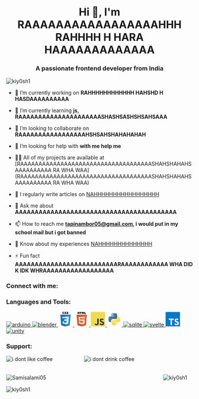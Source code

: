 <h1 align="center">Hi 👋, I'm RAAAAAAAAAAAAAAAAAHHH RAHHHH H HARA HAAAAAAAAAAAAA</h1>
<h3 align="center">A passionate frontend developer from India</h3>

<p align="left"> <img src="https://komarev.com/ghpvc/?username=kiy0sh1&label=Profile%20views&color=0e75b6&style=flat" alt="kiy0sh1" /> </p>

- 🔭 I’m currently working on **RAHHHHHHHHHHHH HAHSHD H HASDAAAAAAAAAA**

- 🌱 I’m currently learning **js, RAAAAAAAAAAAAAAAAAAAAASHASHSASHSHSAHSAAA**

- 👯 I’m looking to collaborate on **RAAAAAAAAAAAAAAAAAHSHSAHSHAHAHAHAH**

- 🤝 I’m looking for help with **with me help me**

- 👨‍💻 All of my projects are available at [RAAAAAAAAAAAAAAAAAAAAAAAAAAAAAAAAAAAASHAHSHAHAHSAAAAAAAAAA RA WHA WAA](RAAAAAAAAAAAAAAAAAAAAAAAAAAAAAAAAAAAASHAHSHAHAHSAAAAAAAAAA RA WHA WAA)

- 📝 I regularly write articles on [NAHHHHHHHHHHHHHHHHH](NAHHHHHHHHHHHHHHHHH)

- 💬 Ask me about **AAAAAAAAAAAAAAAAAAAAAAAAAAAAAAAAAAAAAAAAA**

- 📫 How to reach me **tapinambor05@gmail.com, i would put in my school mail but i got banned**

- 📄 Know about my experiences [NAHHHHHHHHHHHHHH](NAHHHHHHHHHHHHHH)

- ⚡ Fun fact **AAAAAAAAAAAAAAAAAAAAAAAAAARAAAAAAAAAAAA WHA DID K IDK WHRAAAAAAAAAAAAAAAAAA**

<h3 align="left">Connect with me:</h3>
<p align="left">
</p>

<h3 align="left">Languages and Tools:</h3>
<p align="left"> <a href="https://www.arduino.cc/" target="_blank" rel="noreferrer"> <img src="https://cdn.worldvectorlogo.com/logos/arduino-1.svg" alt="arduino" width="40" height="40"/> </a> <a href="https://www.blender.org/" target="_blank" rel="noreferrer"> <img src="https://download.blender.org/branding/community/blender_community_badge_white.svg" alt="blender" width="40" height="40"/> </a> <a href="https://www.w3schools.com/css/" target="_blank" rel="noreferrer"> <img src="https://raw.githubusercontent.com/devicons/devicon/master/icons/css3/css3-original-wordmark.svg" alt="css3" width="40" height="40"/> </a> <a href="https://www.w3.org/html/" target="_blank" rel="noreferrer"> <img src="https://raw.githubusercontent.com/devicons/devicon/master/icons/html5/html5-original-wordmark.svg" alt="html5" width="40" height="40"/> </a> <a href="https://developer.mozilla.org/en-US/docs/Web/JavaScript" target="_blank" rel="noreferrer"> <img src="https://raw.githubusercontent.com/devicons/devicon/master/icons/javascript/javascript-original.svg" alt="javascript" width="40" height="40"/> </a> <a href="https://www.python.org" target="_blank" rel="noreferrer"> <img src="https://raw.githubusercontent.com/devicons/devicon/master/icons/python/python-original.svg" alt="python" width="40" height="40"/> </a> <a href="https://www.sqlite.org/" target="_blank" rel="noreferrer"> <img src="https://www.vectorlogo.zone/logos/sqlite/sqlite-icon.svg" alt="sqlite" width="40" height="40"/> </a> <a href="https://svelte.dev" target="_blank" rel="noreferrer"> <img src="https://upload.wikimedia.org/wikipedia/commons/1/1b/Svelte_Logo.svg" alt="svelte" width="40" height="40"/> </a> <a href="https://www.typescriptlang.org/" target="_blank" rel="noreferrer"> <img src="https://raw.githubusercontent.com/devicons/devicon/master/icons/typescript/typescript-original.svg" alt="typescript" width="40" height="40"/> </a> <a href="https://unity.com/" target="_blank" rel="noreferrer"> <img src="https://www.vectorlogo.zone/logos/unity3d/unity3d-icon.svg" alt="unity" width="40" height="40"/> </a> </p>

<h3 align="left">Support:</h3>
<p><a href="https://www.buymeacoffee.com/i dont like coffee"> <img align="left" src="https://cdn.buymeacoffee.com/buttons/v2/default-yellow.png" height="50" width="210" alt="i dont like coffee" /></a><a href="https://ko-fi.com/i dont drink coffee"> <img align="left" src="https://cdn.ko-fi.com/cdn/kofi3.png?v=3" height="50" width="210" alt="i dont drink coffee" /></a></p><br><br>

<p><img align="left" src="https://github-readme-stats.vercel.app/api/top-langs?username=Samisalami05&show_icons=true&locale=en&layout=compact&theme=one_dark_pro&hide_border=true" alt="Samisalami05" /></p>

<p>&nbsp;<img align="center" src="https://github-readme-stats.vercel.app/api?username=kiy0sh1&show_icons=true&theme=dracula&locale=en" alt="kiy0sh1" /></p>

<p><img align="center" src="https://github-readme-streak-stats.herokuapp.com/?user=kiy0sh1&theme=dark" alt="kiy0sh1" /></p>
